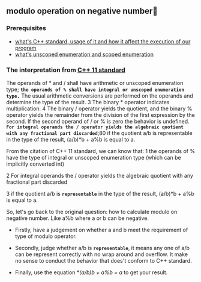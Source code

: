 ## modulo operation on negative number🐶

### Prerequisites
- [what's C++ standard, usage of it and how it affect the execution of our program](./cpp_standard.md)
- [what's unscoped enumeration and scoped enumeration](./enum.md)

### The interpretation from [C++ 11 standard](https://www.open-std.org/JTC1/SC22/WG21/docs/papers/2011/n3242.pdf)
The operands of * and / shall have arithmetic or unscoped enumeration type; **`the operands of % shall have
integral or unscoped enumeration type.`** The usual arithmetic conversions are performed on the operands
and determine the type of the result.
3 The binary * operator indicates multiplication.
4 The binary / operator yields the quotient, and the binary % operator yields the remainder from the division
of the first expression by the second. If the second operand of / or % is zero the behavior is undefined. **`For
integral operands the / operator yields the algebraic quotient with any fractional part discarded`**;80 if the
quotient a/b is representable in the type of the result, (a/b)*b + a%b is equal to a.


From the citation of C++ 11 standard, we can know that:
1 the operands of % have the type of integral or unscoped enumeration type (which can be implicitly converted int)

2 For integral operands the / operator yields the algebraic quotient with any fractional part discarded

3 if the quotient a/b is **`representable`** in the type of the result, (a/b)*b + a%b is equal to a.


So, let's go back to the original question: how to calculate modulo on negative number. Like a%b where a or b can be negative.
- Firstly, have a judgement on whether a and b meet the requirement of type of modulo operator.

- Secondly, judge whether a/b is **`representable`**, it means any one of a/b can be represent correctly with no wrap around and overflow. It make no sense to conduct the behavior that does't conform to C++ standard.

- Finally, use the equation **(a/b)*b + a%b = a** to get your result.